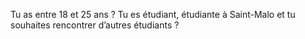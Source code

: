 Tu as entre 18 et 25 ans ? Tu es étudiant, étudiante à Saint-Malo et tu souhaites rencontrer d’autres étudiants ?

